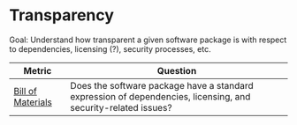 # Transparency 

Goal: Understand how transparent a given software package is with respect to dependencies, licensing (?), security processes, etc. 

Metric | Question
--- | ---
[Bill of Materials](bill-of-materials.md) | Does the software package have a standard expression of dependencies, licensing, and security-related issues?

